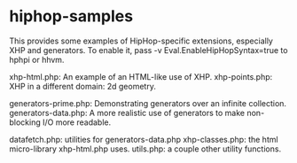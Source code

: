 hiphop-samples
==============

This provides some examples of HipHop-specific extensions, especially
XHP and generators. To enable it, pass -v Eval.EnableHipHopSyntax=true to
hphpi or hhvm.

xhp-html.php: An example of an HTML-like use of XHP.
xhp-points.php: XHP in a different domain: 2d geometry.

generators-prime.php: Demonstrating generators over an infinite collection.
generators-data.php: A more realistic use of generators to make non-blocking
  I/O more readable.

datafetch.php: utilities for generators-data.php
xhp-classes.php: the html micro-library xhp-html.php uses.
utils.php: a couple other utility functions.
